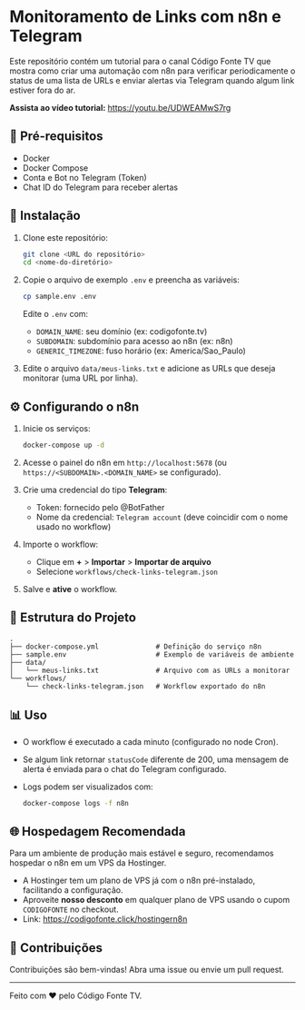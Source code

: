 # Monitoramento de Links com n8n e Telegram

Este repositório contém um tutorial para o canal Código Fonte TV que mostra como criar uma automação com n8n para verificar periodicamente o status de uma lista de URLs e enviar alertas via Telegram quando algum link estiver fora do ar.

**Assista ao vídeo tutorial:** https://youtu.be/UDWEAMwS7rg

## 🔧 Pré-requisitos

- Docker
- Docker Compose
- Conta e Bot no Telegram (Token)
- Chat ID do Telegram para receber alertas

## 🚀 Instalação

1. Clone este repositório:

   ```bash
   git clone <URL do repositório>
   cd <nome-do-diretório>
   ```

2. Copie o arquivo de exemplo `.env` e preencha as variáveis:

   ```bash
   cp sample.env .env
   ```

   Edite o `.env` com:

   - `DOMAIN_NAME`: seu domínio (ex: codigofonte.tv)
   - `SUBDOMAIN`: subdomínio para acesso ao n8n (ex: n8n)
   - `GENERIC_TIMEZONE`: fuso horário (ex: America/Sao_Paulo)

3. Edite o arquivo `data/meus-links.txt` e adicione as URLs que deseja monitorar (uma URL por linha).

## ⚙️ Configurando o n8n

1. Inicie os serviços:

   ```bash
   docker-compose up -d
   ```

2. Acesse o painel do n8n em `http://localhost:5678` (ou `https://<SUBDOMAIN>.<DOMAIN_NAME>` se configurado).

3. Crie uma credencial do tipo **Telegram**:

   - Token: fornecido pelo @BotFather
   - Nome da credencial: `Telegram account` (deve coincidir com o nome usado no workflow)

4. Importe o workflow:

   - Clique em **+** > **Importar** > **Importar de arquivo**
   - Selecione `workflows/check-links-telegram.json`

5. Salve e **ative** o workflow.

## 📝 Estrutura do Projeto

```
.
├── docker-compose.yml              # Definição do serviço n8n
├── sample.env                      # Exemplo de variáveis de ambiente
├── data/
│   └── meus-links.txt              # Arquivo com as URLs a monitorar
└── workflows/
    └── check-links-telegram.json   # Workflow exportado do n8n
```

## 📊 Uso

- O workflow é executado a cada minuto (configurado no node Cron).
- Se algum link retornar `statusCode` diferente de 200, uma mensagem de alerta é enviada para o chat do Telegram configurado.
- Logs podem ser visualizados com:

  ```bash
  docker-compose logs -f n8n
  ```

## 🌐 Hospedagem Recomendada

Para um ambiente de produção mais estável e seguro, recomendamos hospedar o n8n em um VPS da Hostinger.

- A Hostinger tem um plano de VPS já com o n8n pré-instalado, facilitando a configuração.
- Aproveite **nosso desconto** em qualquer plano de VPS usando o cupom `CODIGOFONTE` no checkout.
- Link: https://codigofonte.click/hostingern8n

## 🤝 Contribuições

Contribuições são bem-vindas! Abra uma issue ou envie um pull request.

---

Feito com ❤️ pelo Código Fonte TV.
